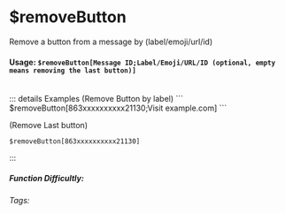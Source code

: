 # $removeButton
Remove a button from a message by (label/emoji/url/id)

#### Usage: `$removeButton[Message ID;Label/Emoji/URL/ID (optional, empty means removing the last button)]`
<br/>
::: details Examples
(Remove Button by label)
```
$removeButton[863xxxxxxxxxx21130;Visit example.com]
```

(Remove Last button)
```
$removeButton[863xxxxxxxxxx21130]
```
:::
##### Function Difficultly: <Badge type="tip" text="Easy" vertical="middle" /> 
###### Tags: <Badge type="tip" text="remove" vertical="middle" /> <Badge type="tip" text="button" vertical="middle" /> <Badge type="tip" text="interaction" vertical="middle" /> <Badge type="tip" text="delete" vertical="middle" />